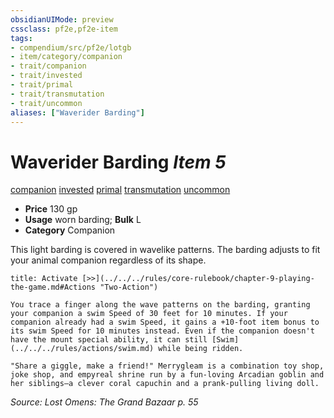 ```yaml
---
obsidianUIMode: preview
cssclass: pf2e,pf2e-item
tags:
- compendium/src/pf2e/lotgb
- item/category/companion
- trait/companion
- trait/invested
- trait/primal
- trait/transmutation
- trait/uncommon
aliases: ["Waverider Barding"]
---
```

# Waverider Barding *Item 5*  
[companion](../../../Rules/traits/companion.md)  [invested](../../../Rules/traits/invested.md)  [primal](../../../Rules/traits/primal.md)  [transmutation](../../../Rules/traits/transmutation.md)  [uncommon](../../../Rules/traits/uncommon.md)  

- **Price** 130 gp
- **Usage** worn barding; **Bulk** L
- **Category** Companion

This light barding is covered in wavelike patterns. The barding adjusts to fit your animal companion regardless of its shape.

```ad-embed-ability
title: Activate [>>](../../../rules/core-rulebook/chapter-9-playing-the-game.md#Actions "Two-Action")

You trace a finger along the wave patterns on the barding, granting your companion a swim Speed of 30 feet for 10 minutes. If your companion already had a swim Speed, it gains a +10-foot item bonus to its swim Speed for 10 minutes instead. Even if the companion doesn't have the mount special ability, it can still [Swim](../../../rules/actions/swim.md) while being ridden.

"Share a giggle, make a friend!" Merrygleam is a combination toy shop, joke shop, and empyreal shrine run by a fun-loving Arcadian goblin and her siblings—a clever coral capuchin and a prank-pulling living doll.
```

*Source: Lost Omens: The Grand Bazaar p. 55*
